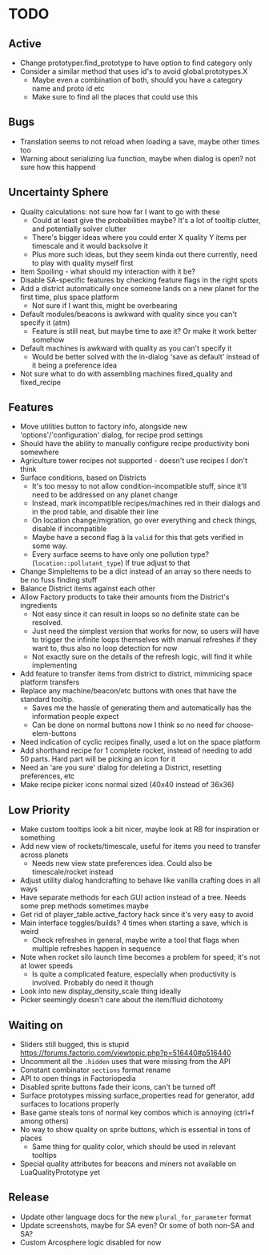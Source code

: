# TODO

## Active

- Change prototyper.find_prototype to have option to find category only
- Consider a similar method that uses id's to avoid global.prototypes.X
  - Maybe even a combination of both, should you have a category name and proto id etc
  - Make sure to find all the places that could use this

## Bugs

- Translation seems to not reload when loading a save, maybe other times too
- Warning about serializing lua function, maybe when dialog is open? not sure how this happend

## Uncertainty Sphere

- Quality calculations: not sure how far I want to go with these
  - Could at least give the probabilities maybe? It's a lot of tooltip clutter, and potentially solver clutter
  - There's bigger ideas where you could enter X quality Y items per timescale and it would backsolve it
  - Plus more such ideas, but they seem kinda out there currently, need to play with quality myself first
- Item Spoiling - what should my interaction with it be?
- Disable SA-specific features by checking feature flags in the right spots
- Add a district automatically once someone lands on a new planet for the first time, plus space platform
  - Not sure if I want this, might be overbearing
- Default modules/beacons is awkward with quality since you can't specify it (atm)
  - Feature is still neat, but maybe time to axe it? Or make it work better somehow
- Default machines is awkward with quality as you can't specify it
  - Would be better solved with the in-dialog 'save as default' instead of it being a preference idea
- Not sure what to do with assembling machines fixed_quality and fixed_recipe

## Features

- Move utilities button to factory info, alongside new 'options'/'configuration' dialog, for recipe prod settings
-   Should have the ability to manually configure recipe productivity boni somewhere
- Agriculture tower recipes not supported - doesn't use recipes I don't think
- Surface conditions, based on Districts
  - It's too messy to not allow condition-incompatible stuff, since it'll need to be addressed on any planet change
  - Instead, mark incompatible recipes/machines red in their dialogs and in the prod table, and disable their line
  - On location change/migration, go over everything and check things, disable if incompatible
  - Maybe have a second flag à la `valid` for this that gets verified in some way.
  - Every surface seems to have only one pollution type? (`location::pollutant_type`) If true adjust to that
- Change SimpleItems to be a dict instead of an array so there needs to be no fuss finding stuff
- Balance District items against each other
- Allow Factory products to take their amounts from the District's ingredients
  - Not easy since it can result in loops so no definite state can be resolved.
  - Just need the simplest version that works for now, so users will have to trigger the infinite loops
    themselves with manual refreshes if they want to, thus also no loop detection for now
  - Not exactly sure on the details of the refresh logic, will find it while implementing
- Add feature to transfer items from district to district, mimmicing space platform transfers
- Replace any machine/beacon/etc buttons with ones that have the standard tooltip.
  - Saves me the hassle of generating them and automatically has the information people expect
  - Can be done on normal buttons now I think so no need for choose-elem-buttons
- Need indication of cyclic recipes finally, used a lot on the space platform
- Add shorthand recipe for 1 complete rocket, instead of needing to add 50 parts. Hard part will be picking an icon for it
- Need an 'are you sure' dialog for deleting a District, resetting preferences, etc
- Make recipe picker icons normal sized (40x40 instead of 36x36)

## Low Priority

- Make custom tooltips look a bit nicer, maybe look at RB for inspiration or something
- Add new view of rockets/timescale, useful for items you need to transfer across planets
  - Needs new view state preferences idea. Could also be timescale/rocket instead
- Adjust utility dialog handcrafting to behave like vanilla crafting does in all ways
- Have separate methods for each GUI action instead of a tree. Needs some prep methods sometimes maybe
- Get rid of player_table.active_factory hack since it's very easy to avoid
- Main interface toggles/builds? 4 times when starting a save, which is weird
  - Check refreshes in general, maybe write a tool that flags when multiple refreshes happen in sequence
- Note when rocket silo launch time becomes a problem for speed; it's not at lower speeds
  - Is quite a complicated feature, especially when productivity is involved. Probably do need it though
- Look into new display_density_scale thing ideally
- Picker seemingly doesn't care about the item/fluid dichotomy

## Waiting on

- Sliders still bugged, this is stupid https://forums.factorio.com/viewtopic.php?p=516440#p516440
- Uncomment all the `.hidden` uses that were missing from the API
- Constant combinator `sections` format rename
- API to open things in Factoriopedia
- Disabled sprite buttons fade their icons, can't be turned off
- Surface prototypes missing surface_properties read for generator, add surfaces to locations properly
- Base game steals tons of normal key combos which is annoying (ctrl+f among others)
- No way to show quality on sprite buttons, which is essential in tons of places
  - Same thing for quality color, which should be used in relevant tooltips
- Special quality attributes for beacons and miners not available on LuaQualityPrototype yet

## Release

- Update other language docs for the new `plural_for_parameter` format
- Update screenshots, maybe for SA even? Or some of both non-SA and SA?
- Custom Arcosphere logic disabled for now
